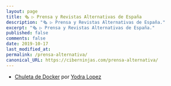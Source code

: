 ```yaml
---
layout: page
title: 🗞 ▷ Prensa y Revistas Alternativas de España
description: "🗞 ▷ Prensa y Revistas Alternativas de España."
excerpt: "🗞 ▷ Prensa y Revistas Alternativas de España."
published: false
comments: false
date: 2019-10-17
last_modified_at: 
permalink: /prensa-alternativa/
canonical_URL: https://ciberninjas.com/prensa-alternativa/
---
```


* [Chuleta de Docker](https://i.ibb.co/CM8j1f4/chuleta-docker.jpg) por [Yodra Lopez](https://twitter.com/yodralopez)